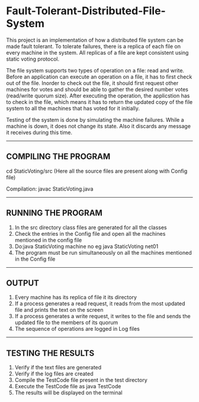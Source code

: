 # Fault-Tolerant-Distributed-File-System
This project is an implementation of how a distributed file system can be made fault tolerant. To tolerate failures, there is a replica of each file on every machine in the system. All replicas of a file are kept consistent using static voting protocol. 

The file system supports two types of operation on a file: read and write. Before an application can execute an operation on a file, it has to first check out of the file. Inorder to check out the file, it should first request other machines for votes and should be able to gather the desired number votes (read/write quorum size). After executing the operation, the applicstion has to check in the file, which means it has to return the updated copy of the file system to all the machines that has voted for it initially.

Testing of the system is done by simulating the machine failures. While a machine is down, it does not change its state. Also it discards any message it receives during this time. 


--------------------------------------------------------------------------------------------------------
COMPILING THE PROGRAM 
--------------------------------------------------------------------------------------------------------
   cd StaticVoting/src
   (Here all the source files are present along with Config file)
   
   Compilation:
   javac StaticVoting.java

--------------------------------------------------------------------------------------------------------
RUNNING THE PROGRAM 
--------------------------------------------------------------------------------------------------------

1) In the src directory class files are generated for all the classes
2) Check the entries in the Config file and open all the machines mentioned in the config file
3) Do:java StaticVoting machine no
eg java StaticVoting net01
4) The program must be run simultaneously on all the machines mentioned in the Config file

--------------------------------------------------------------------------------------------------------
OUTPUT
--------------------------------------------------------------------------------------------------------

1) Every machine has its replica of file it its directory
2) If a process generates a read request, it reads from the most updated file and prints the text on the screen
3) If a process generates a write request, it writes to the file and sends the updated file to the members of its quorum 
4) The sequence of operations are logged in Log files

--------------------------------------------------------------------------------------------------------
TESTING THE RESULTS
--------------------------------------------------------------------------------------------------------

1) Verify if the text files are generated
2) Verify if the log files are created
2) Compile the TestCode file present in the test directory
3) Execute the TestCode file as java TestCode
4) The results will be displayed on the terminal
